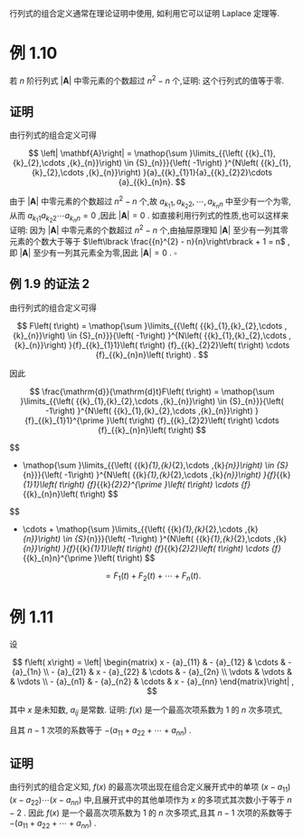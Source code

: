 
行列式的组合定义通常在理论证明中使用, 如利用它可以证明 Laplace 定理等.

# 例 1.10
若 $n$ 阶行列式 $\left| \mathbf{A}\right|$ 中零元素的个数超过 ${n}^{2} - n$ 个,证明: 这个行列式的值等于零.

## 证明 
由行列式的组合定义可得

$$
\left| \mathbf{A}\right| = \mathop{\sum }\limits_{{\left( {{k}_{1},{k}_{2},\cdots ,{k}_{n}}\right) \in {S}_{n}}}{\left( -1\right) }^{N\left( {{k}_{1},{k}_{2},\cdots ,{k}_{n}}\right) }{a}_{{k}_{1}1}{a}_{{k}_{2}2}\cdots {a}_{{k}_{n}n}.
$$

由于 $\left| \mathbf{A}\right|$ 中零元素的个数超过 ${n}^{2} - n$ 个,故 ${a}_{{k}_{1}1},{a}_{{k}_{2}2},\cdots ,{a}_{{k}_{n}n}$ 中至少有一个为零,从而 ${a}_{{k}_{1}1}{a}_{{k}_{2}2}\cdots {a}_{{k}_{n}n} = 0$ ,因此 $\left| \mathbf{A}\right| = 0$ . 如直接利用行列式的性质,也可以这样来证明: 因为 $\left| \mathbf{A}\right|$ 中零元素的个数超过 ${n}^{2} - n$ 个,由抽屉原理知 $\left| \mathbf{A}\right|$ 至少有一列其零元素的个数大于等于 $\left\lbrack \frac{{n}^{2} - n}{n}\right\rbrack + 1 = n$ ,即 $\left| \mathbf{A}\right|$ 至少有一列其元素全为零,因此 $\left| \mathbf{A}\right| = 0$ . $\square$

## 例 1.9 的证法 2 
由行列式的组合定义可得

$$
F\left( t\right) = \mathop{\sum }\limits_{{\left( {{k}_{1},{k}_{2},\cdots ,{k}_{n}}\right) \in {S}_{n}}}{\left( -1\right) }^{N\left( {{k}_{1},{k}_{2},\cdots ,{k}_{n}}\right) }{f}_{{k}_{1}1}\left( t\right) {f}_{{k}_{2}2}\left( t\right) \cdots {f}_{{k}_{n}n}\left( t\right) .
$$

因此

$$
\frac{\mathrm{d}}{\mathrm{d}t}F\left( t\right) = \mathop{\sum }\limits_{{\left( {{k}_{1},{k}_{2},\cdots ,{k}_{n}}\right) \in {S}_{n}}}{\left( -1\right) }^{N\left( {{k}_{1},{k}_{2},\cdots ,{k}_{n}}\right) }{f}_{{k}_{1}1}^{\prime }\left( t\right) {f}_{{k}_{2}2}\left( t\right) \cdots {f}_{{k}_{n}n}\left( t\right)
$$

$$
+ \mathop{\sum }\limits_{{\left( {{k}_{1},{k}_{2},\cdots ,{k}_{n}}\right) \in {S}_{n}}}{\left( -1\right) }^{N\left( {{k}_{1},{k}_{2},\cdots ,{k}_{n}}\right) }{f}_{{k}_{1}1}\left( t\right) {f}_{{k}_{2}2}^{\prime }\left( t\right) \cdots {f}_{{k}_{n}n}\left( t\right)
$$

$$
+ \cdots + \mathop{\sum }\limits_{{\left( {{k}_{1},{k}_{2},\cdots ,{k}_{n}}\right) \in {S}_{n}}}{\left( -1\right) }^{N\left( {{k}_{1},{k}_{2},\cdots ,{k}_{n}}\right) }{f}_{{k}_{1}1}\left( t\right) {f}_{{k}_{2}2}\left( t\right) \cdots {f}_{{k}_{n}n}^{\prime }\left( t\right)
$$

$$
= {F}_{1}\left( t\right) + {F}_{2}\left( t\right) + \cdots + {F}_{n}\left( t\right) .
$$

# 例 1.11
设

$$
f\left( x\right) = \left| \begin{matrix} x - {a}_{11} & - {a}_{12} & \cdots & - {a}_{1n} \\ - {a}_{21} & x - {a}_{22} & \cdots & - {a}_{2n} \\ \vdots & \vdots & & \vdots \\ - {a}_{n1} & - {a}_{n2} & \cdots & x - {a}_{nn} \end{matrix}\right| ,
$$

其中 $x$ 是未知数, ${a}_{ij}$ 是常数. 证明: $f\left( x\right)$ 是一个最高次项系数为 1 的 $n$ 次多项式,

且其 $n - 1$ 次项的系数等于 $- \left( {{a}_{11} + {a}_{22} + \cdots + {a}_{nn}}\right)$ .

## 证明 
由行列式的组合定义知, $f\left( x\right)$ 的最高次项出现在组合定义展开式中的单项 $\left( {x - {a}_{11}}\right) \left( {x - {a}_{22}}\right) \cdots \left( {x - {a}_{nn}}\right)$ 中,且展开式中的其他单项作为 $x$ 的多项式其次数小于等于 $n - 2$ . 因此 $f\left( x\right)$ 是一个最高次项系数为 1 的 $n$ 次多项式,且其 $n - 1$ 次项的系数等于 $- \left( {{a}_{11} + {a}_{22} + \cdots + {a}_{nn}}\right)$ .